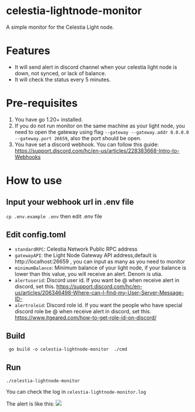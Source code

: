 # celestia-lightnode-monitor

A simple monitor for the Celestia Light node. 
# Features
* It will send alert in discord channel when your celestia light node is down, not synced, or lack of balance. 
* It will check the status every 5 minutes.


# Pre-requisites

1. You have go 1.20+ installed.
2. If you do not run monitor on the same machine as your light node, you need to open the gateway using flag `--gateway --gateway.addr 0.0.0.0 --gateway.port 26659`, also the port should be open.
3. You have set a discord webhook. You can follow this guide: https://support.discord.com/hc/en-us/articles/228383668-Intro-to-Webhooks

# How to use

## Input your webhook url in .env file
`cp .env.example .env`
then edit .env file

## Edit config.toml
* `standardRPC`: Celestia Network Public RPC address
* `gatewayAPI`: the Light Node Gateway API address,default is http://localhost:26659 , you can input as many as you need to monitor
* `minimumBalance`: Minimum balance of your light node, if your balance is lower than this value, you will receive an alert. Denom is utia.
* `alertuserid`: Discord user id. If you want be @ when receive alert in discord, set this.  https://support.discord.com/hc/en-us/articles/206346498-Where-can-I-find-my-User-Server-Message-ID-
* `alertroleid`: Discord role id. If you want the people who have special discord role be @ when receive alert in discord, set this. https://www.itgeared.com/how-to-get-role-id-on-discord/

## Build 
```shell
 go build -o celestia-lightnode-monitor  ./cmd
```


## Run
```shell
./celestia-lightnode-monitor
```

You can check the log in `celestia-lightnode-monitor.log`

The alert is like this:
![](https://i.imgur.com/pKokq3j.jpg)